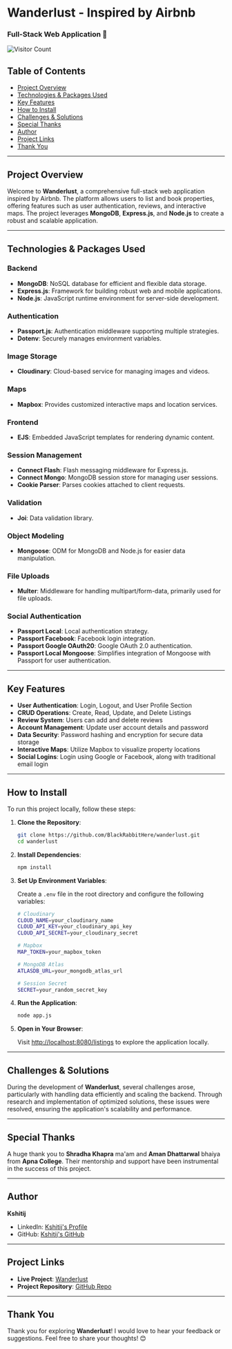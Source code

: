 # Wanderlust - Inspired by Airbnb  
### Full-Stack Web Application 🚀

![Visitor Count](https://profile-counter.glitch.me/BlackRabbitHere/count.svg) <!-- Add visitor count link here -->

## Table of Contents
- [Project Overview](#project-overview)
- [Technologies & Packages Used](#technologies--packages-used)
- [Key Features](#key-features)
- [How to Install](#how-to-install)
- [Challenges & Solutions](#challenges--solutions)
- [Special Thanks](#special-thanks)
- [Author](#author)
- [Project Links](#project-links)
- [Thank You](#thank-you)

---

## Project Overview
Welcome to **Wanderlust**, a comprehensive full-stack web application inspired by Airbnb. The platform allows users to list and book properties, offering features such as user authentication, reviews, and interactive maps. The project leverages **MongoDB**, **Express.js**, and **Node.js** to create a robust and scalable application.

---

## Technologies & Packages Used

### Backend
- **MongoDB**: NoSQL database for efficient and flexible data storage.
- **Express.js**: Framework for building robust web and mobile applications.
- **Node.js**: JavaScript runtime environment for server-side development.

### Authentication
- **Passport.js**: Authentication middleware supporting multiple strategies.
- **Dotenv**: Securely manages environment variables.

### Image Storage
- **Cloudinary**: Cloud-based service for managing images and videos.

### Maps
- **Mapbox**: Provides customized interactive maps and location services.

### Frontend
- **EJS**: Embedded JavaScript templates for rendering dynamic content.

### Session Management
- **Connect Flash**: Flash messaging middleware for Express.js.
- **Connect Mongo**: MongoDB session store for managing user sessions.
- **Cookie Parser**: Parses cookies attached to client requests.

### Validation
- **Joi**: Data validation library.

### Object Modeling
- **Mongoose**: ODM for MongoDB and Node.js for easier data manipulation.

### File Uploads
- **Multer**: Middleware for handling multipart/form-data, primarily used for file uploads.

### Social Authentication
- **Passport Local**: Local authentication strategy.
- **Passport Facebook**: Facebook login integration.
- **Passport Google OAuth20**: Google OAuth 2.0 authentication.
- **Passport Local Mongoose**: Simplifies integration of Mongoose with Passport for user authentication.

---

## Key Features
- **User Authentication**: Login, Logout, and User Profile Section
- **CRUD Operations**: Create, Read, Update, and Delete Listings
- **Review System**: Users can add and delete reviews
- **Account Management**: Update user account details and password
- **Data Security**: Password hashing and encryption for secure data storage
- **Interactive Maps**: Utilize Mapbox to visualize property locations
- **Social Logins**: Login using Google or Facebook, along with traditional email login

---

## How to Install

To run this project locally, follow these steps:

1. **Clone the Repository**:

    ```bash
    git clone https://github.com/BlackRabbitHere/wanderlust.git
    cd wanderlust
    ```

2. **Install Dependencies**:

    ```bash
    npm install
    ```

3. **Set Up Environment Variables**:

    Create a `.env` file in the root directory and configure the following variables:

    ```bash
    # Cloudinary
    CLOUD_NAME=your_cloudinary_name
    CLOUD_API_KEY=your_cloudinary_api_key
    CLOUD_API_SECRET=your_cloudinary_secret

    # Mapbox
    MAP_TOKEN=your_mapbox_token

    # MongoDB Atlas
    ATLASDB_URL=your_mongodb_atlas_url

    # Session Secret
    SECRET=your_random_secret_key
    ```

4. **Run the Application**:

    ```bash
    node app.js
    ```

5. **Open in Your Browser**:

    Visit [http://localhost:8080/listings](http://localhost:8080/listings) to explore the application locally.

---

## Challenges & Solutions
During the development of **Wanderlust**, several challenges arose, particularly with handling data efficiently and scaling the backend. Through research and implementation of optimized solutions, these issues were resolved, ensuring the application's scalability and performance.

---

## Special Thanks
A huge thank you to **Shradha Khapra** ma'am and **Aman Dhattarwal** bhaiya from **Apna College**. Their mentorship and support have been instrumental in the success of this project.

---

## Author
**Kshitij**  
- LinkedIn: [Kshitij's Profile](https://www.linkedin.com/in/kshitijkumar-)
- GitHub: [Kshitij's GitHub](https://github.com/BlackRabbitHere)

---

## Project Links
- **Live Project**: [Wanderlust](https://wanderlust-j2c3.onrender.com/listings)
- **Project Repository**: [GitHub Repo](https://github.com/BlackRabbitHere/WanderLust)

---

## Thank You
Thank you for exploring **Wanderlust**! I would love to hear your feedback or suggestions. Feel free to share your thoughts! 😊
